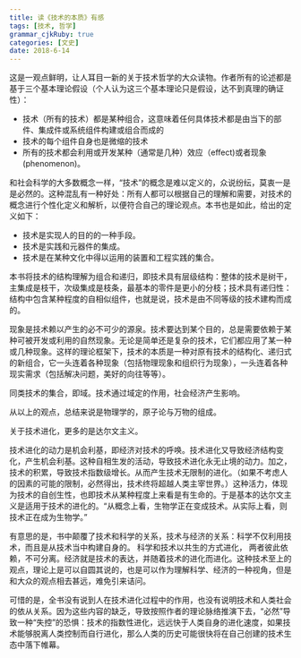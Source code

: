 ```yaml
---
title: 读《技术的本质》有感
tags: [技术, 哲学]
grammar_cjkRuby: true
categories: [文史]
date: 2018-6-14
---
```


这是一观点鲜明，让人耳目一新的关于技术哲学的大众读物。作者所有的论述都是基于三个基本理论假设（个人认为这三个基本理论只是假设，达不到真理的确证性）：
- 技术（所有的技术）都是某种组合，这意味着任何具体技术都是由当下的部件、集成件或系统组件构建或组合而成的
- 技术的每个组件自身也是微缩的技术
- 所有的技术都会利用或开发某种（通常是几种）效应（effect)或者现象(phenomenon)。

和社会科学的大多数概念一样，“技术”的概念是难以定义的，众说纷纭，莫衷一是是必然的。这种混乱有一种好处：所有人都可以根据自己的理解和需要，对技术的概念进行个性化定义和解析，以便符合自己的理论观点。本书也是如此，给出的定义如下：
- 技术是实现人的目的的一种手段。
- 技术是实践和元器件的集成。
- 技术是在某种文化中得以运用的装置和工程实践的集合。

本书将技术的结构理解为组合和递归，即技术具有层级结构：整体的技术是树干，主集成是枝干，次级集成是枝条，最基本的零件是更小的分枝；技术具有递归性：结构中包含某种程度的自相似组件，也就是说，技术是由不同等级的技术建构而成的。

现象是技术赖以产生的必不可少的源泉。技术要达到某个目的，总是需要依赖于某种可被开发或利用的自然现象。无论是简单还是复杂的技术，它们都应用了某一种或几种现象。这样的理论框架下，技术的本质是一种对原有技术的结构化、递归式的新组合，它一头连着各种现象（包括物理现象和组织行为现象），一头连着各种现实需求（包括解决问题，美好的向往等等）。

同类技术的集合，即域。技术通过域定的作用，社会经济产生影响。

从以上的观点，总结来说是物理学的，原子论与万物的组成。

关于技术进化，更多的是达尔文主义。


技术进化的动力是机会利基，即经济对技术的呼唤。技术进化又导致经济结构变化，产生机会利基。这种自相生发的活动，导致技术进化永无止境的动力。加之，技术的积累，导致技术指数级增长。从而产生技术无限制的进化。（如果不考虑人的因素的可能的限制，必然得出，技术终将超越人类主宰世界。）这种活力，体现为技术的自创生性，也即技术从某种程度上来看是有生命的。于是基本的达尔文主义是适用于技术的进化的。“从概念上看，生物学正在变成技术。从实际上看，则技术正在成为生物学。”

有意思的是，书中颠覆了技术和科学的关系，技术与经济的关系：科学不仅利用技术，而且是从技术当中构建自身的。 科学和技术以共生的方式进化， 两者彼此依赖，不可分离。经济就是技术的表达，并随着技术的进化而进化。这种技术至上的观点，理论上是可以自圆其说的，也是可以作为理解科学、经济的一种视角，但是和大众的观点相去甚远，难免引来诘问。


可惜的是，全书没有说到人在技术进化过程中的作用，也没有说明技术和人类社会的依从关系。因为这些内容的缺乏，导致按照作者的理论脉络推演下去，“必然”导致一种“失控”的恐惧：技术的指数性进化，远远快于人类自身的进化速度，如果技术能够脱离人类控制而自行进化，那么人类的历史可能很快将在自己创建的技术生态中落下帷幕。